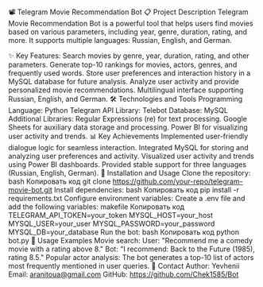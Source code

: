 📽️ Telegram Movie Recommendation Bot
📋 Project Description
Telegram Movie Recommendation Bot is a powerful tool that helps users find movies based on various parameters, including year, genre, duration, rating, and more. It supports multiple languages: Russian, English, and German.

✨ Key Features:
Search movies by genre, year, duration, rating, and other parameters.
Generate top-10 rankings for movies, actors, genres, and frequently used words.
Store user preferences and interaction history in a MySQL database for future analysis.
Analyze user activity and provide personalized movie recommendations.
Multilingual interface supporting Russian, English, and German.
🛠️ Technologies and Tools
Programming Language: Python
Telegram API Library: Telebot
Database: MySQL
Additional Libraries:
Regular Expressions (re) for text processing.
Google Sheets for auxiliary data storage and processing.
Power BI for visualizing user activity and trends.
📊 Key Achievements
Implemented user-friendly dialogue logic for seamless interaction.
Integrated MySQL for storing and analyzing user preferences and activity.
Visualized user activity and trends using Power BI dashboards.
Provided stable support for three languages (Russian, English, German).
🚀 Installation and Usage
Clone the repository:
bash
Копировать код
git clone https://github.com/your-repo/telegram-movie-bot.git
Install dependencies:
bash
Копировать код
pip install -r requirements.txt
Configure environment variables: Create a .env file and add the following variables:
makefile
Копировать код
TELEGRAM_API_TOKEN=your_token
MYSQL_HOST=your_host
MYSQL_USER=your_user
MYSQL_PASSWORD=your_password
MYSQL_DB=your_database
Run the bot:
bash
Копировать код
python bot.py
🎯 Usage Examples
Movie search:
User: "Recommend me a comedy movie with a rating above 8."
Bot: "I recommend: Back to the Future (1985), rating 8.5."
Popular actor analysis:
The bot generates a top-10 list of actors most frequently mentioned in user queries.
📧 Contact
Author: Yevhenii
Email: aranitoua@gmail.com
GitHub: https://github.com/Chek1585/Bot
